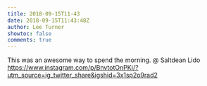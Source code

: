 ```yaml
---
title: 2018-09-15T11-43
date: 2018-09-15T11:43:48Z
author: Lee Turner
showtoc: false
comments: true
---
```


This was an awesome way to spend the morning. @ Saltdean Lido https://www.instagram.com/p/BnvtotOnPKi/?utm_source=ig_twitter_share&igshid=3x1sp2o9rad2


